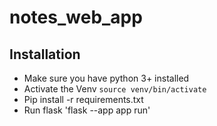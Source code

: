 # notes_web_app

## Installation

* Make sure you have python 3+ installed
* Activate the Venv `source venv/bin/activate`
* Pip install -r requirements.txt
* Run flask 'flask --app app run'


